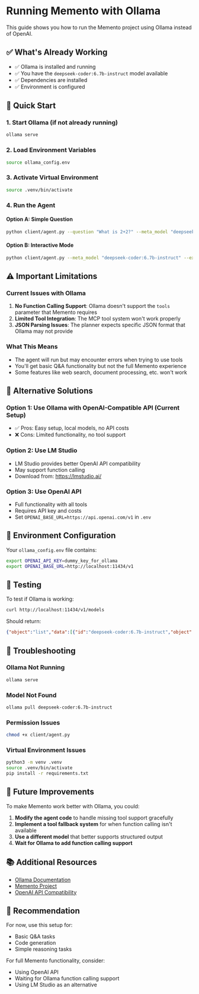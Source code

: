 # Running Memento with Ollama

This guide shows you how to run the Memento project using Ollama instead of OpenAI.

## ✅ What's Already Working

- ✅ Ollama is installed and running
- ✅ You have the `deepseek-coder:6.7b-instruct` model available
- ✅ Dependencies are installed
- ✅ Environment is configured

## 🚀 Quick Start

### 1. Start Ollama (if not already running)
```bash
ollama serve
```

### 2. Load Environment Variables
```bash
source ollama_config.env
```

### 3. Activate Virtual Environment
```bash
source .venv/bin/activate
```

### 4. Run the Agent

#### Option A: Simple Question
```bash
python client/agent.py --question "What is 2+2?" --meta_model "deepseek-coder:6.7b-instruct" --exec_model "deepseek-coder:6.7b-instruct"
```

#### Option B: Interactive Mode
```bash
python client/agent.py --meta_model "deepseek-coder:6.7b-instruct" --exec_model "deepseek-coder:6.7b-instruct"
```

## ⚠️ Important Limitations

### Current Issues with Ollama
1. **No Function Calling Support**: Ollama doesn't support the `tools` parameter that Memento requires
2. **Limited Tool Integration**: The MCP tool system won't work properly
3. **JSON Parsing Issues**: The planner expects specific JSON format that Ollama may not provide

### What This Means
- The agent will run but may encounter errors when trying to use tools
- You'll get basic Q&A functionality but not the full Memento experience
- Some features like web search, document processing, etc. won't work

## 🔧 Alternative Solutions

### Option 1: Use Ollama with OpenAI-Compatible API (Current Setup)
- ✅ Pros: Easy setup, local models, no API costs
- ❌ Cons: Limited functionality, no tool support

### Option 2: Use LM Studio
- LM Studio provides better OpenAI API compatibility
- May support function calling
- Download from: https://lmstudio.ai/

### Option 3: Use OpenAI API
- Full functionality with all tools
- Requires API key and costs
- Set `OPENAI_BASE_URL=https://api.openai.com/v1` in `.env`

## 📝 Environment Configuration

Your `ollama_config.env` file contains:
```bash
export OPENAI_API_KEY=dummy_key_for_ollama
export OPENAI_BASE_URL=http://localhost:11434/v1
```

## 🧪 Testing

To test if Ollama is working:
```bash
curl http://localhost:11434/v1/models
```

Should return:
```json
{"object":"list","data":[{"id":"deepseek-coder:6.7b-instruct","object":"model","created":1752308986,"owned_by":"library"}]}
```

## 🚨 Troubleshooting

### Ollama Not Running
```bash
ollama serve
```

### Model Not Found
```bash
ollama pull deepseek-coder:6.7b-instruct
```

### Permission Issues
```bash
chmod +x client/agent.py
```

### Virtual Environment Issues
```bash
python3 -m venv .venv
source .venv/bin/activate
pip install -r requirements.txt
```

## 🔮 Future Improvements

To make Memento work better with Ollama, you could:

1. **Modify the agent code** to handle missing tool support gracefully
2. **Implement a tool fallback system** for when function calling isn't available
3. **Use a different model** that better supports structured output
4. **Wait for Ollama to add function calling support**

## 📚 Additional Resources

- [Ollama Documentation](https://ollama.ai/docs)
- [Memento Project](https://github.com/Agent-on-the-Fly/Memento)
- [OpenAI API Compatibility](https://github.com/ollama/ollama/blob/main/docs/openai.md)

## 🎯 Recommendation

For now, use this setup for:
- Basic Q&A tasks
- Code generation
- Simple reasoning tasks

For full Memento functionality, consider:
- Using OpenAI API
- Waiting for Ollama function calling support
- Using LM Studio as an alternative
